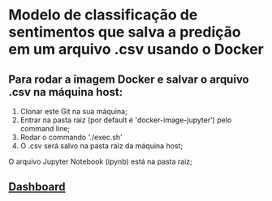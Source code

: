 # Modelo de classificação de sentimentos que salva a predição em um arquivo .csv usando o Docker

## Para rodar a imagem Docker e salvar o arquivo .csv na máquina host:
1. Clonar este Git na sua máquina;
2. Entrar na pasta raiz (por default é 'docker-image-jupyter') pelo command line;
3. Rodar o commando './exec.sh'
4. O .csv será salvo na pasta raiz da máquina host;

O arquivo Jupyter Notebook (ipynb) está na pasta raiz;
## [Dashboard](https://datastudio.google.com/reporting/bd820ef1-56eb-4ed3-bbb1-6331b67dd5a0)

